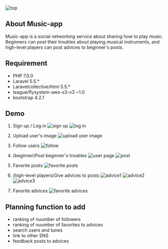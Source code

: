 ![top](https://user-images.githubusercontent.com/49480812/58378914-0760ee80-7fd7-11e9-84e4-54a78da10e01.jpg)

## About Music-app

Music-app is a social networking service about sharing how to play music. Beginners can post their troubles about playing musical instruments, and high-level players can post advices to beginner's posts.

## Requirement

- PHP 7.0.0
- Laravel 5.5.*
- Laravelcollective/html 5.5.*
- league/flysystem-aws-s3-v3 ~1.0
- bootstrap 4.2.1

## Demo

1. Sign up / Log in
![sign up](https://user-images.githubusercontent.com/49480812/58379201-b3a4d400-7fdb-11e9-91f6-364cd1da4464.jpg)
![log in](https://user-images.githubusercontent.com/49480812/58379202-b69fc480-7fdb-11e9-973f-5ccf2c6360e3.jpg)

2. Upload user's image
![upload user image](https://user-images.githubusercontent.com/49480812/58379220-ef3f9e00-7fdb-11e9-9748-48df63c633bc.jpg)

3. Follow users
![follow](https://user-images.githubusercontent.com/49480812/58379218-e222af00-7fdb-11e9-8bc7-e3de42d507f0.jpg)

4. (beginner)Post beginner's troubles
![user page](https://user-images.githubusercontent.com/49480812/58379234-15653e00-7fdc-11e9-9c8d-12c8f6235a43.jpg)
![post](https://user-images.githubusercontent.com/49480812/58379236-17c79800-7fdc-11e9-9cd7-7f88b5e914bd.jpg)

5. Favorite posts
![favorite posts](https://user-images.githubusercontent.com/49480812/58379242-2e6def00-7fdc-11e9-880d-88fa15d70ce1.jpg)

6. (high-level players)Give advices to posts
![advice1](https://user-images.githubusercontent.com/49480812/58379251-42195580-7fdc-11e9-96dd-6e469362dbcd.jpg)
![advice2](https://user-images.githubusercontent.com/49480812/58379252-434a8280-7fdc-11e9-80e2-3a86f07b5da4.jpg)
![advice3](https://user-images.githubusercontent.com/49480812/58379253-45acdc80-7fdc-11e9-8e6f-99eeeb31c03c.jpg)

7. Favorite advices
![favorite advices](https://user-images.githubusercontent.com/49480812/58379260-5eb58d80-7fdc-11e9-9eca-f2b1f80ecc27.jpg)

## Planning function to add

- ranking of nuumber of followers
- ranking of nuumber of favorites to advices
- search users and tunes
- link to other SNS
- feedback posts to advices
 